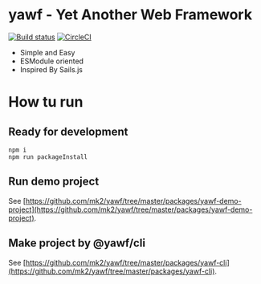 # yawf - Yet Another Web Framework

[![Build status](https://ci.appveyor.com/api/projects/status/wi7bopax0e0efkup/branch/master?svg=true)](https://ci.appveyor.com/project/mk2/yawf/branch/master) [![CircleCI](https://circleci.com/gh/mk2/yawf/tree/master.svg?style=svg)](https://circleci.com/gh/mk2/yawf/tree/master)

- Simple and Easy
- ESModule oriented
- Inspired By Sails.js

# How tu run

## Ready for development
```
npm i
npm run packageInstall
```

## Run demo project

See [https://github.com/mk2/yawf/tree/master/packages/yawf-demo-project](https://github.com/mk2/yawf/tree/master/packages/yawf-demo-project).

## Make project by @yawf/cli

See [https://github.com/mk2/yawf/tree/master/packages/yawf-cli](https://github.com/mk2/yawf/tree/master/packages/yawf-cli).
